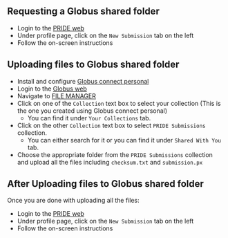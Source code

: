 ## Requesting a Globus shared folder
* Login to the [PRIDE web](https://www.ebi.ac.uk/pride/login)
* Under profile page, click on the `New Submission` tab on the left 
* Follow the on-screen instructions

## Uploading files to Globus shared folder
* Install and configure [Globus connect personal](https://docs.globus.org/globus-connect-personal/install/)
* Login to the [Globus web](https://www.globus.org/)
* Navigate to [FILE MANAGER](https://app.globus.org/file-manager)
* Click on one of the `Collection` text box to select your collection (This is the one you created using Globus connect personal)
    * You can find it under `Your Collections` tab.
* Click on the other `Collection` text box to select `PRIDE Submissions` collection.
  * You can either search for it or you can find it under `Shared With You` tab.
* Choose the appropriate folder from the `PRIDE Submissions` collection and upload all the files including `checksum.txt` and `submission.px`

## After Uploading files to Globus shared folder
Once you are done with uploading all the files:
* Login to the [PRIDE web](https://www.ebi.ac.uk/pride/login)
* Under profile page, click on the `New Submission` tab on the left
* Follow the on-screen instructions
                